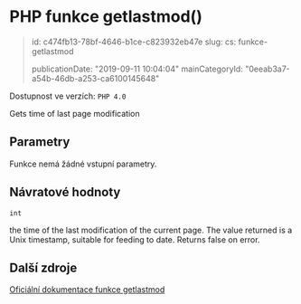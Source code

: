PHP funkce getlastmod()
=======================

> id: c474fb13-78bf-4646-b1ce-c823932eb47e
> slug:
> 	cs: funkce-getlastmod
>
> publicationDate: "2019-09-11 10:04:04"
> mainCategoryId: "0eeab3a7-a54b-46db-a253-ca6100145648"

Dostupnost ve verzích: `PHP 4.0`

Gets time of last page modification


Parametry
--------------

Funkce nemá žádné vstupní parametry.

Návratové hodnoty
----------------

`int`

the time of the last modification of the current
page. The value returned is a Unix timestamp, suitable for
feeding to date. Returns false on error.

Další zdroje
------------

[Oficiální dokumentace funkce getlastmod](https://www.php.net/manual/en/function.getlastmod.php)
